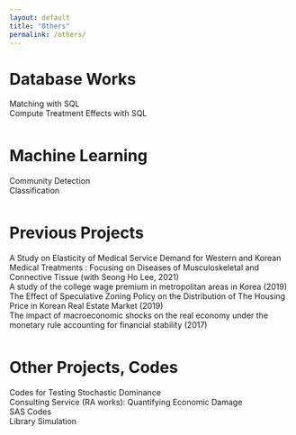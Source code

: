 ```yaml
---
layout: default
title: "Others"
permalink: /others/
---
```


Database Works
====
<div class="item_container">
    <div class="item_title"> 
        <span class="text">
            Matching with SQL
        </span>
        <span class="arrow"></span>     
    </div>
    <div class="item_content" style="display:none">
        {% capture my_include %}{% include Blank_pg.md %}{% endcapture %}
            {{ my_include | markdownify }}
    </div>
</div>
<div class="item_container">
    <div class="item_title"> 
        <span class="text">
            Compute Treatment Effects with SQL
        </span>
        <span class="arrow"></span>     
    </div>
    <div class="item_content" style="display:none">
        {% capture my_include %}{% include Blank_pg.md %}{% endcapture %}
            {{ my_include | markdownify }}
    </div>
</div>


<div style="margin-top: 50px;"></div>

Machine Learning
====
<div class="item_container">
    <div class="item_title"> 
        <span class="text">
            Community Detection
        </span>
        <span class="arrow"></span>     
    </div>
    <div class="item_content" style="display:none">
        {% capture my_include %}{% include Blank_pg.md %}{% endcapture %}
            {{ my_include | markdownify }}
    </div>
</div>
<div class="item_container">
    <div class="item_title"> 
        <span class="text">
            Classification
        </span>
        <span class="arrow"></span>     
    </div>
    <div class="item_content" style="display:none">
        {% capture my_include %}{% include Classification.md %}{% endcapture %}
            {{ my_include | markdownify }}
    </div>
</div>


<div style="margin-top: 50px;"></div>

Previous Projects
====
<div class="item_container">
    <div class="item_title"> 
        <span class="text">
            A Study on Elasticity of Medical Service Demand for Western and Korean Medical Treatments : Focusing on Diseases of Musculoskeletal and Connective Tissue (with Seong Ho Lee, 2021)
        </span>
        <span class="arrow"></span>     
    </div>
    <div class="item_content" style="display:none">
        {% capture my_include %}{% include Medical.md %}{% endcapture %}
            {{ my_include | markdownify }}
    </div>
</div>
<div class="item_container">
    <div class="item_title"> 
        <span class="text">
            A study of the college wage premium in metropolitan areas in Korea (2019)
        </span>
        <span class="arrow"></span>     
    </div>
    <div class="item_content" style="display:none">
        {% capture my_include %}{% include College_wage.md %}{% endcapture %}
            {{ my_include | markdownify }}
    </div>
</div>
<div class="item_container">
    <div class="item_title"> 
        <span class="text">
            The Effect of Speculative Zoning Policy on the Distribution of The Housing Price in Korean Real Estate Market (2019)
        </span>
        <span class="arrow"></span>     
    </div>
    <div class="item_content" style="display:none">
        {% capture my_include %}{% include Real_Estate.md %}{% endcapture %}
            {{ my_include | markdownify }}
    </div>
</div>
<div class="item_container">
    <div class="item_title"> 
        <span class="text">
            The impact of macroeconomic shocks on the real economy under the monetary rule accounting for financial stability (2017)
        </span>
        <span class="arrow"></span>     
    </div>
    <div class="item_content" style="display:none">
        {% capture my_include %}{% include Blank_pg.md %}{% endcapture %}
            {{ my_include | markdownify }}
    </div>
</div>



<div style="margin-top: 50px;"></div>

Other Projects, Codes
====
<div class="item_container">
    <div class="item_title"> 
        <span class="text">
            Codes for Testing Stochastic Dominance
        </span>
        <span class="arrow"></span>     
    </div>
    <div class="item_content" style="display:none">
        {% capture my_include %}{% include Blank_pg.md %}{% endcapture %}
            {{ my_include | markdownify }}
    </div>
</div>
<div class="item_container">
    <div class="item_title"> 
        <span class="text">
            Consulting Service (RA works): Quantifying Economic Damage
        </span>
        <span class="arrow"></span>     
    </div>
    <div class="item_content" style="display:none">
        {% capture my_include %}{% include Blank_pg.md %}{% endcapture %}
            {{ my_include | markdownify }}
    </div>
</div>
<div class="item_container">
    <div class="item_title"> 
        <span class="text">
            SAS Codes
        </span>
        <span class="arrow"></span>     
    </div>
    <div class="item_content" style="display:none">
        {% capture my_include %}{% include Blank_pg.md %}{% endcapture %}
            {{ my_include | markdownify }}
    </div>
</div>
<div class="item_container">
    <div class="item_title"> 
        <span class="text">
            Library Simulation
        </span>
        <span class="arrow"></span>     
    </div>
    <div class="item_content" style="display:none">
        {% capture my_include %}{% include Blank_pg.md %}{% endcapture %}
            {{ my_include | markdownify }}
    </div>
</div>